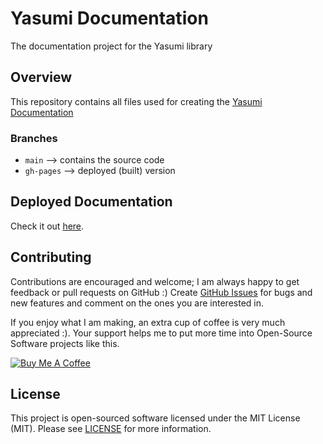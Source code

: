 # Yasumi Documentation

The documentation project for the Yasumi library

## Overview

This repository contains all files used for creating the [Yasumi Documentation](https://azuyalabs.github.io/yasumi-docs/)

### Branches

- `main` --> contains the source code
- `gh-pages` --> deployed (built) version

## Deployed Documentation

Check it out [here](https://azuyalabs.github.io/yasumi-docs/).

## Contributing

Contributions are encouraged and welcome; I am always happy to get feedback or pull requests on GitHub :)
Create [GitHub Issues](https://github.com/azuyalabs/yasumi-docs/issues) for bugs and new features and comment on the ones you
are interested in.

If you enjoy what I am making, an extra cup of coffee is very much appreciated :). Your support helps me to put more
time into Open-Source Software projects like this.

<a href="https://www.buymeacoffee.com/sachatelgenhof" target="_blank"><img src="https://www.buymeacoffee.com/assets/img/custom_images/orange_img.png" alt="Buy Me A Coffee" style="height: auto !important;width: auto !important;" ></a>

## License

This project is open-sourced software licensed under the MIT License (MIT). Please see [LICENSE](LICENSE) for more information.
